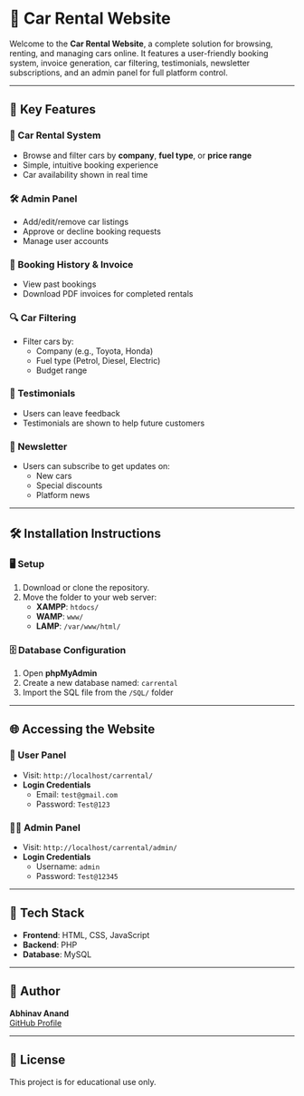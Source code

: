 # 🚗 Car Rental Website

Welcome to the **Car Rental Website**, a complete solution for browsing, renting, and managing cars online. It features a user-friendly booking system, invoice generation, car filtering, testimonials, newsletter subscriptions, and an admin panel for full platform control.

---

## 🌟 Key Features

### 🚙 Car Rental System
- Browse and filter cars by **company**, **fuel type**, or **price range**
- Simple, intuitive booking experience
- Car availability shown in real time

### 🛠️ Admin Panel
- Add/edit/remove car listings
- Approve or decline booking requests
- Manage user accounts

### 📝 Booking History & Invoice
- View past bookings
- Download PDF invoices for completed rentals

### 🔍 Car Filtering
- Filter cars by:
  - Company (e.g., Toyota, Honda)
  - Fuel type (Petrol, Diesel, Electric)
  - Budget range

### 💬 Testimonials
- Users can leave feedback
- Testimonials are shown to help future customers

### 📧 Newsletter
- Users can subscribe to get updates on:
  - New cars
  - Special discounts
  - Platform news

---

## 🛠️ Installation Instructions

### 🖥️ Setup
1. Download or clone the repository.
2. Move the folder to your web server:
   - **XAMPP**: `htdocs/`
   - **WAMP**: `www/`
   - **LAMP**: `/var/www/html/`

### 🗄️ Database Configuration
1. Open **phpMyAdmin**
2. Create a new database named: `carrental`
3. Import the SQL file from the `/SQL/` folder

---

## 🌐 Accessing the Website

### 👥 User Panel
- Visit: `http://localhost/carrental/`
- **Login Credentials**  
  - Email: `test@gmail.com`  
  - Password: `Test@123`

### 🧑‍💼 Admin Panel
- Visit: `http://localhost/carrental/admin/`
- **Login Credentials**  
  - Username: `admin`  
  - Password: `Test@12345`

---

## 🔧 Tech Stack

- **Frontend**: HTML, CSS, JavaScript
- **Backend**: PHP
- **Database**: MySQL

---

## 👤 Author

**Abhinav Anand**  
[GitHub Profile](https://github.com/Abhinav-Anand9693)

---

## 📄 License

This project is for educational use only.

